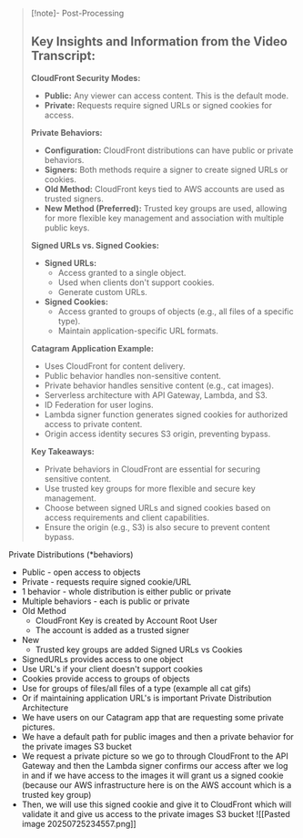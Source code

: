 
>[!note]- Post-Processing
>## Key Insights and Information from the Video Transcript:
>
>**CloudFront Security Modes:**
>
>* **Public:** Any viewer can access content. This is the default mode.
>* **Private:** Requests require signed URLs or signed cookies for access.
>
>**Private Behaviors:**
>
>* **Configuration:** CloudFront distributions can have public or private behaviors.
>* **Signers:** Both methods require a signer to create signed URLs or cookies.
>* **Old Method:** CloudFront keys tied to AWS accounts are used as trusted signers.
>* **New Method (Preferred):** Trusted key groups are used, allowing for more flexible key management and association with multiple public keys.
>
>**Signed URLs vs. Signed Cookies:**
>
>* **Signed URLs:**
>    * Access granted to a single object.
>    * Used when clients don't support cookies.
>    * Generate custom URLs.
>* **Signed Cookies:**
>    * Access granted to groups of objects (e.g., all files of a specific type).
>    * Maintain application-specific URL formats.
>
>**Catagram Application Example:**
>
>* Uses CloudFront for content delivery.
>* Public behavior handles non-sensitive content.
>* Private behavior handles sensitive content (e.g., cat images).
>* Serverless architecture with API Gateway, Lambda, and S3.
>* ID Federation for user logins.
>* Lambda signer function generates signed cookies for authorized access to private content.
>* Origin access identity secures S3 origin, preventing bypass.
>
>**Key Takeaways:**
>
>* Private behaviors in CloudFront are essential for securing sensitive content.
>* Use trusted key groups for more flexible and secure key management.
>* Choose between signed URLs and signed cookies based on access requirements and client capabilities.
>* Ensure the origin (e.g., S3) is also secure to prevent content bypass.
>
>
>
>

Private Distributions (*behaviors)
- Public - open access to objects
- Private - requests require signed cookie/URL
- 1 behavior - whole distribution is either public or private
- Multiple behaviors - each is public or private
- Old Method
	- CloudFront Key is created by Account Root User
	- The account is added as a trusted signer
- New
	- Trusted key groups are added
Signed URLs vs Cookies
- SignedURLs provides access to one object
- Use URL's if your client doesn't support cookies
- Cookies provide access to groups of objects
- Use for groups of files/all files of a type (example all cat gifs)
- Or if maintaining application URL's is important 
Private Distribution Architecture
- We have users on our Catagram app that are requesting some private pictures.
- We have a default path for public images and then a private behavior for the private images S3 bucket
- We request a private picture so we go to through CloudFront to the API Gateway and then the Lambda signer confirms our access after we log in and if we have access to the images it will grant us a signed cookie (because our AWS infrastructure here is on the AWS account which is a trusted key group)
- Then, we will use this signed cookie and give it to CloudFront which will validate it and give us access to the private images S3 bucket
![[Pasted image 20250725234557.png]]